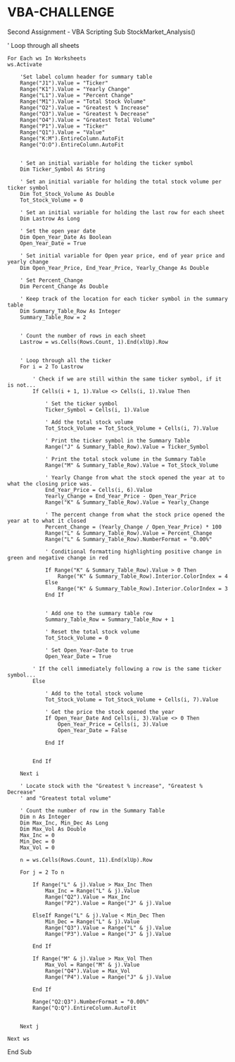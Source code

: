 # VBA-CHALLENGE
Second Assignment - VBA Scripting
Sub StockMarket_Analysis()

' Loop through all sheets

    For Each ws In Worksheets
    ws.Activate
        
        'Set label column header for summary table
        Range("J1").Value = "Ticker"
        Range("K1").Value = "Yearly Change"
        Range("L1").Value = "Percent Change"
        Range("M1").Value = "Total Stock Volume"
        Range("O2").Value = "Greatest % Increase"
        Range("O3").Value = "Greatest % Decrease"
        Range("O4").Value = "Greatest Total Volume"
        Range("P1").Value = "Ticker"
        Range("Q1").Value = "Value"
        Range("K:M").EntireColumn.AutoFit
        Range("O:O").EntireColumn.AutoFit


        ' Set an initial variable for holding the ticker symbol
        Dim Ticker_Symbol As String

        ' Set an initial variable for holding the total stock volume per ticker symbol
        Dim Tot_Stock_Volume As Double
        Tot_Stock_Volume = 0

        ' Set an initial variable for holding the last row for each sheet
        Dim Lastrow As Long

        ' Set the open year date
        Dim Open_Year_Date As Boolean
        Open_Year_Date = True

        ' Set initial variable for Open year price, end of year price and yearly change
        Dim Open_Year_Price, End_Year_Price, Yearly_Change As Double

        ' Set Percent_Change
        Dim Percent_Change As Double

        ' Keep track of the location for each ticker symbol in the summary table
        Dim Summary_Table_Row As Integer
        Summary_Table_Row = 2


        ' Count the number of rows in each sheet
        Lastrow = ws.Cells(Rows.Count, 1).End(xlUp).Row


        ' Loop through all the ticker
        For i = 2 To Lastrow

            ' Check if we are still within the same ticker symbol, if it is not...
            If Cells(i + 1, 1).Value <> Cells(i, 1).Value Then
                
                ' Set the ticker symbol
                Ticker_Symbol = Cells(i, 1).Value
                
                ' Add the total stock volume
                Tot_Stock_Volume = Tot_Stock_Volume + Cells(i, 7).Value
                
                ' Print the ticker symbol in the Summary Table
                Range("J" & Summary_Table_Row).Value = Ticker_Symbol

                ' Print the total stock volume in the Summary Table
                Range("M" & Summary_Table_Row).Value = Tot_Stock_Volume
                
                ' Yearly Change from what the stock opened the year at to what the closing price was.
                End_Year_Price = Cells(i, 6).Value
                Yearly_Change = End_Year_Price - Open_Year_Price
                Range("K" & Summary_Table_Row).Value = Yearly_Change
                        
                ' The percent change from what the stock price opened the year at to what it closed
                Percent_Change = (Yearly_Change / Open_Year_Price) * 100
                Range("L" & Summary_Table_Row).Value = Percent_Change
                Range("L" & Summary_Table_Row).NumberFormat = "0.00%"
                
                ' Conditional formatting highlighting positive change in green and negative change in red
                
                If Range("K" & Summary_Table_Row).Value > 0 Then
                    Range("K" & Summary_Table_Row).Interior.ColorIndex = 4
                Else
                    Range("K" & Summary_Table_Row).Interior.ColorIndex = 3
                End If
                
                                
                ' Add one to the summary table row
                Summary_Table_Row = Summary_Table_Row + 1
                
                ' Reset the total stock volume
                Tot_Stock_Volume = 0
                
                ' Set Open_Year-Date to true
                Open_Year_Date = True
                
            ' If the cell immediately following a row is the same ticker symbol...
            Else
                
                ' Add to the total stock volume
                Tot_Stock_Volume = Tot_Stock_Volume + Cells(i, 7).Value
                
                ' Get the price the stock opened the year
                If Open_Year_Date And Cells(i, 3).Value <> 0 Then
                    Open_Year_Price = Cells(i, 3).Value
                    Open_Year_Date = False
                
                End If
                
                    
            End If
            
        Next i

        ' Locate stock with the "Greatest % increase", "Greatest % Decrease"
        ' and "Greatest total volume"

        ' Count the number of row in the Summary Table
        Dim n As Integer
        Dim Max_Inc, Min_Dec As Long
        Dim Max_Vol As Double
        Max_Inc = 0
        Min_Dec = 0
        Max_Vol = 0

        n = ws.Cells(Rows.Count, 11).End(xlUp).Row

        For j = 2 To n
            
            If Range("L" & j).Value > Max_Inc Then
                Max_Inc = Range("L" & j).Value
                Range("Q2").Value = Max_Inc
                Range("P2").Value = Range("J" & j).Value
                        
            ElseIf Range("L" & j).Value < Min_Dec Then
                Min_Dec = Range("L" & j).Value
                Range("Q3").Value = Range("L" & j).Value
                Range("P3").Value = Range("J" & j).Value

            End If
            
            If Range("M" & j).Value > Max_Vol Then
                Max_Vol = Range("M" & j).Value
                Range("Q4").Value = Max_Vol
                Range("P4").Value = Range("J" & j).Value
            
            End If
            
            Range("Q2:Q3").NumberFormat = "0.00%"
            Range("Q:Q").EntireColumn.AutoFit

            
        Next j

    Next ws

End Sub



